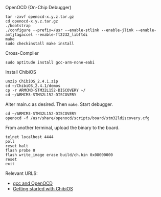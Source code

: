 OpenOCD (On-Chip Debugger)

```
tar -zxvf openocd-x.y.z.tar.gz
cd openocd-x.y.z.tar.gz
./bootstrap
./configure --prefix=/usr --enable-stlink --enable-jlink --enable-amtjtagaccel --enable-ft2232_libftdi
make
sudo checkinstall make install
```

Cross-Compiler

```
sudo aptitude install gcc-arm-none-eabi
```

Install ChibiOS

```
unzip ChibiOS_2.4.1.zip
cd ~/ChibiOS_2.4.1/demos
cp -r ARMCM3-STM32L152-DISCOVERY ~/
cd ~/ARMCM3-STM32L152-DISCOVERY
```

Alter main.c as desired. Then `make`. Start debugger.

```
cd ~/ARMCM3-STM32L152-DISCOVERY
openocd -f /usr/share/openocd/scripts/board/stm32ldiscovery.cfg
```

From another terminal, upload the binary to the board.

```
telnet localhost 4444
poll
reset halt
flash probe 0
flash write_image erase build/ch.bin 0x08000000
reset
exit
```

Relevant URLS:

* [gcc and OpenOCD](http://sourcegate.wordpress.com/2012/09/18/getting-started-with-an-stm32l-discovery-with-linux-and-gcc/)
* [Getting started with ChibiOS](http://recursive-labs.com/rtos-guide/hello-world-chibios/)
